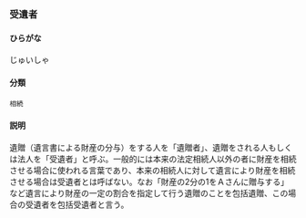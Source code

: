 <div style="display:none;">

## [あ行](securities-terms?id=あ行)
## [か行](securities-terms?id=か行)
## [さ行](securities-terms?id=さ行)

</div>

### 受遺者

#### ひらがな

じゅいしゃ

#### 分類

`相続`

#### 説明

遺贈（遺言書による財産の分与）をする人を「遺贈者」、遺贈をされる人もしくは法人を「受遺者」と呼ぶ。一般的には本来の法定相続人以外の者に財産を相続させる場合に使われる言葉であり、本来の相続人に対して遺言により財産を相続させる場合は受遺者とは呼ばない。なお「財産の2分の1をＡさんに贈与する」など遺言により財産の一定の割合を指定して行う遺贈のことを包括遺贈、この場合の受遺者を包括受遺者と言う。

<div style="display:none;">

## [た行](securities-terms?id=た行)
## [な行](securities-terms?id=な行)
## [は行](securities-terms?id=は行)
## [ま行](securities-terms?id=ま行)
## [や行](securities-terms?id=や行)
## [ら行](securities-terms?id=ら行)
## [わ行](securities-terms?id=わ行)
## [英数字・記号](securities-terms?id=英数字・記号)

</div>

